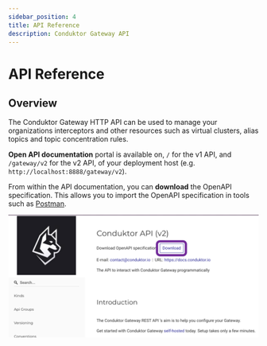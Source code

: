```yaml
---
sidebar_position: 4
title: API Reference
description: Conduktor Gateway API
---
```


# API Reference

## Overview

The Conduktor Gateway HTTP API can be used to manage your organizations interceptors and other resources such as virtual clusters, alias topics and topic concentration rules.

**Open API documentation** portal is available on, `/` for the v1 API, and `/gateway/v2` for the v2 API, of your deployment host (e.g. `http://localhost:8888/gateway/v2`).


From within the API documentation, you can **download** the OpenAPI specification. This allows you to import the OpenAPI specification in tools such as [Postman](https://www.postman.com/).

![api-specification download.png](./images/gw-api-download.png)